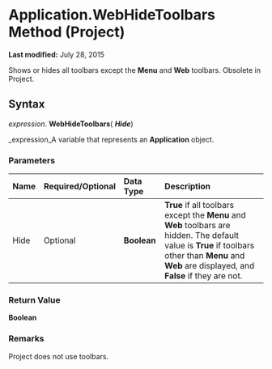 
# Application.WebHideToolbars Method (Project)

 **Last modified:** July 28, 2015

Shows or hides all toolbars except the  **Menu** and **Web** toolbars. Obsolete in Project.

## Syntax

 _expression_. **WebHideToolbars**( **_Hide_**)

 _expression_A variable that represents an  **Application** object.


### Parameters



|**Name**|**Required/Optional**|**Data Type**|**Description**|
|:-----|:-----|:-----|:-----|
|Hide|Optional| **Boolean**| **True** if all toolbars except the **Menu** and **Web** toolbars are hidden. The default value is **True** if toolbars other than **Menu** and **Web** are displayed, and **False** if they are not.|

### Return Value

 **Boolean**


### Remarks

Project does not use toolbars.


